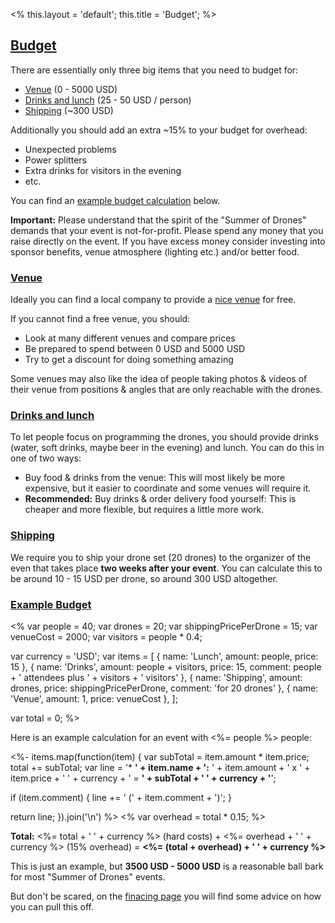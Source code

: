 <%
this.layout = 'default';
this.title = 'Budget';
%>

<h2 id="budget"><a href="#budget">Budget</a></h2>

There are essentially only three big items that you need to budget for:

* [Venue](#venue) (0 - 5000 USD)
* [Drinks and lunch](#drinks-and-lunch) (25 - 50 USD / person)
* [Shipping](#shipping) (~300 USD)

Additionally you should add an extra ~15% to your budget for overhead:

* Unexpected problems
* Power splitters
* Extra drinks for visitors in the evening
* etc.

You can find an [example budget calculation](#example) below.

<strong>Important:</strong> Please understand that the spirit of the "Summer of Drones" demands that your event is not-for-profit. Please spend any money that you raise directly on the event. If you have excess money consider investing into sponsor benefits, venue atmosphere (lighting etc.) and/or better food.

<h3 id="venue"><a href="#venue">Venue</a></h3>

Ideally you can find a local company to provide a [nice venue](/compass/venue)
for free.

If you cannot find a free venue, you should:

* Look at many different venues and compare prices
* Be prepared to spend between 0 USD and 5000 USD
* Try to get a discount for doing something amazing

Some venues may also like the idea of people taking photos & videos of their
venue from positions & angles that are only reachable with the drones.

<h3 id="drinks-and-lunch"><a href="#drinks-and-lunch">Drinks and lunch</a></h3>

To let people focus on programming the drones, you should provide drinks
(water, soft drinks, maybe beer in the evening) and lunch. You can do this in one of two ways:

* Buy food & drinks from the venue: This will most likely be more expensive,
  but it easier to coordinate and some venues will require it.
* **Recommended:** Buy drinks & order delivery food yourself: This is
  cheaper and more flexible, but requires a little more work.

<h3 id="shipping"><a href="#shipping">Shipping</a></h3>

We require you to ship your drone set (20 drones) to the organizer of the even that takes place <strong>two weeks after your event</strong>. You can calculate this to be around 10 - 15 USD per drone, so around 300 USD altogether.


<h3 id="example"><a href="#example-budget">Example Budget</a></h3>

<%
var people = 40;
var drones = 20;
var shippingPricePerDrone = 15;
var venueCost = 2000;
var visitors = people * 0.4;

var currency = 'USD';
var items = [
  {
    name: 'Lunch',
    amount: people,
    price: 15
  },
  {
    name: 'Drinks',
    amount: people + visitors,
    price: 15,
    comment: people + ' attendees plus ' + visitors + ' visitors'
  },
  {
    name: 'Shipping',
    amount: drones,
    price: shippingPricePerDrone,
    comment: 'for 20 drones'
  },
  {
    name: 'Venue',
    amount: 1,
    price: venueCost
  },
];

var total = 0;
%>

Here is an example calculation for an event with <%= people %> people:

<%-
items.map(function(item) {
  var subTotal = item.amount * item.price;
  total += subTotal;
  var line =
    '* **' + item.name + ':** ' + item.amount + ' x ' + item.price + ' ' +
    currency + ' = **' + subTotal + ' ' + currency + '**';

  if (item.comment) {
    line += ' (' +  item.comment + ')';
  }

  return line;
}).join('\n')
%>
<%
var overhead = total * 0.15;
%>

**Total:** <%= total + ' ' + currency %> (hard costs) + <%= overhead + ' ' +
currency %> (15% overhead) = **<%= (total + overhead) + ' ' + currency %>**

This is just an example, but **3500 USD - 5000 USD** is a reasonable ball
bark for most "Summer of Drones" events.

But don't be scared, on the [finacing page](/compass/financing) you will find some advice on how you can pull this off.
